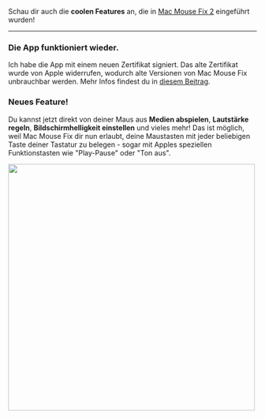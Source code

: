 Schau dir auch die **coolen Features** an, die in [Mac Mouse Fix 2](https://github.com/noah-nuebling/mac-mouse-fix/releases/tag/2.0.0) eingeführt wurden!

---

### Die App funktioniert wieder.

Ich habe die App mit einem neuen Zertifikat signiert. Das alte Zertifikat wurde von Apple widerrufen, wodurch alte Versionen von Mac Mouse Fix unbrauchbar werden. Mehr Infos findest du in [diesem Beitrag](https://github.com/noah-nuebling/mac-mouse-fix/discussions/114).

### Neues Feature!

Du kannst jetzt direkt von deiner Maus aus **Medien abspielen**, **Lautstärke regeln**, **Bildschirmhelligkeit einstellen** und vieles mehr!
Das ist möglich, weil Mac Mouse Fix dir nun erlaubt, deine Maustasten mit jeder beliebigen Taste deiner Tastatur zu belegen - sogar mit Apples speziellen Funktionstasten wie "Play-Pause" oder "Ton aus".

<img width="500px" src="https://user-images.githubusercontent.com/40808343/148666688-f2da6897-a6d2-47cb-86df-59afb3ab8682.gif">